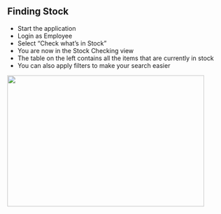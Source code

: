 ## Finding Stock

- Start the application
- Login as Employee
- Select “Check what’s in Stock”
- You are now in the Stock Checking view
- The table on the left contains all the items that are currently in stock
- You can also apply filters to make your search easier

<img src="https://user-images.githubusercontent.com/23109367/230133229-f449830d-236a-4f58-9535-2d65851c63ea.gif" width="450" height="300"/>

